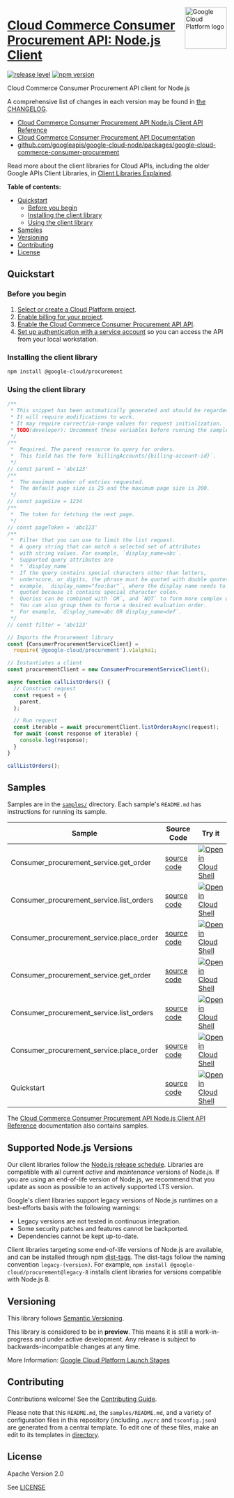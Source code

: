 [//]: # "This README.md file is auto-generated, all changes to this file will be lost."
[//]: # "To regenerate it, use `python -m synthtool`."
<img src="https://avatars2.githubusercontent.com/u/2810941?v=3&s=96" alt="Google Cloud Platform logo" title="Google Cloud Platform" align="right" height="96" width="96"/>

# [Cloud Commerce Consumer Procurement API: Node.js Client](https://github.com/googleapis/google-cloud-node/tree/main/packages/google-cloud-commerce-consumer-procurement)

[![release level](https://img.shields.io/badge/release%20level-preview-yellow.svg?style=flat)](https://cloud.google.com/terms/launch-stages)
[![npm version](https://img.shields.io/npm/v/@google-cloud/procurement.svg)](https://www.npmjs.org/package/@google-cloud/procurement)




Cloud Commerce Consumer Procurement API client for Node.js


A comprehensive list of changes in each version may be found in
[the CHANGELOG](https://github.com/googleapis/google-cloud-node/tree/main/packages/google-cloud-commerce-consumer-procurement/CHANGELOG.md).

* [Cloud Commerce Consumer Procurement API Node.js Client API Reference][client-docs]
* [Cloud Commerce Consumer Procurement API Documentation][product-docs]
* [github.com/googleapis/google-cloud-node/packages/google-cloud-commerce-consumer-procurement](https://github.com/googleapis/google-cloud-node/tree/main/packages/google-cloud-commerce-consumer-procurement)

Read more about the client libraries for Cloud APIs, including the older
Google APIs Client Libraries, in [Client Libraries Explained][explained].

[explained]: https://cloud.google.com/apis/docs/client-libraries-explained

**Table of contents:**


* [Quickstart](#quickstart)
  * [Before you begin](#before-you-begin)
  * [Installing the client library](#installing-the-client-library)
  * [Using the client library](#using-the-client-library)
* [Samples](#samples)
* [Versioning](#versioning)
* [Contributing](#contributing)
* [License](#license)

## Quickstart

### Before you begin

1.  [Select or create a Cloud Platform project][projects].
1.  [Enable billing for your project][billing].
1.  [Enable the Cloud Commerce Consumer Procurement API API][enable_api].
1.  [Set up authentication with a service account][auth] so you can access the
    API from your local workstation.

### Installing the client library

```bash
npm install @google-cloud/procurement
```


### Using the client library

```javascript
/**
 * This snippet has been automatically generated and should be regarded as a code template only.
 * It will require modifications to work.
 * It may require correct/in-range values for request initialization.
 * TODO(developer): Uncomment these variables before running the sample.
 */
/**
 *  Required. The parent resource to query for orders.
 *  This field has the form `billingAccounts/{billing-account-id}`.
 */
// const parent = 'abc123'
/**
 *  The maximum number of entries requested.
 *  The default page size is 25 and the maximum page size is 200.
 */
// const pageSize = 1234
/**
 *  The token for fetching the next page.
 */
// const pageToken = 'abc123'
/**
 *  Filter that you can use to limit the list request.
 *  A query string that can match a selected set of attributes
 *  with string values. For example, `display_name=abc`.
 *  Supported query attributes are
 *  * `display_name`
 *  If the query contains special characters other than letters,
 *  underscore, or digits, the phrase must be quoted with double quotes. For
 *  example, `display_name="foo:bar"`, where the display name needs to be
 *  quoted because it contains special character colon.
 *  Queries can be combined with `OR`, and `NOT` to form more complex queries.
 *  You can also group them to force a desired evaluation order.
 *  For example, `display_name=abc OR display_name=def`.
 */
// const filter = 'abc123'

// Imports the Procurement library
const {ConsumerProcurementServiceClient} =
  require('@google-cloud/procurement').v1alpha1;

// Instantiates a client
const procurementClient = new ConsumerProcurementServiceClient();

async function callListOrders() {
  // Construct request
  const request = {
    parent,
  };

  // Run request
  const iterable = await procurementClient.listOrdersAsync(request);
  for await (const response of iterable) {
    console.log(response);
  }
}

callListOrders();

```



## Samples

Samples are in the [`samples/`](https://github.com/googleapis/google-cloud-node/tree/main/packages/google-cloud-commerce-consumer-procurement/samples) directory. Each sample's `README.md` has instructions for running its sample.

| Sample                      | Source Code                       | Try it |
| --------------------------- | --------------------------------- | ------ |
| Consumer_procurement_service.get_order | [source code](https://github.com/googleapis/google-cloud-node/blob/main/packages/google-cloud-commerce-consumer-procurement/samples/generated/v1/consumer_procurement_service.get_order.js) | [![Open in Cloud Shell][shell_img]](https://console.cloud.google.com/cloudshell/open?git_repo=https://github.com/googleapis/google-cloud-node&page=editor&open_in_editor=packages/google-cloud-commerce-consumer-procurement/samples/generated/v1/consumer_procurement_service.get_order.js,packages/google-cloud-commerce-consumer-procurement/samples/README.md) |
| Consumer_procurement_service.list_orders | [source code](https://github.com/googleapis/google-cloud-node/blob/main/packages/google-cloud-commerce-consumer-procurement/samples/generated/v1/consumer_procurement_service.list_orders.js) | [![Open in Cloud Shell][shell_img]](https://console.cloud.google.com/cloudshell/open?git_repo=https://github.com/googleapis/google-cloud-node&page=editor&open_in_editor=packages/google-cloud-commerce-consumer-procurement/samples/generated/v1/consumer_procurement_service.list_orders.js,packages/google-cloud-commerce-consumer-procurement/samples/README.md) |
| Consumer_procurement_service.place_order | [source code](https://github.com/googleapis/google-cloud-node/blob/main/packages/google-cloud-commerce-consumer-procurement/samples/generated/v1/consumer_procurement_service.place_order.js) | [![Open in Cloud Shell][shell_img]](https://console.cloud.google.com/cloudshell/open?git_repo=https://github.com/googleapis/google-cloud-node&page=editor&open_in_editor=packages/google-cloud-commerce-consumer-procurement/samples/generated/v1/consumer_procurement_service.place_order.js,packages/google-cloud-commerce-consumer-procurement/samples/README.md) |
| Consumer_procurement_service.get_order | [source code](https://github.com/googleapis/google-cloud-node/blob/main/packages/google-cloud-commerce-consumer-procurement/samples/generated/v1alpha1/consumer_procurement_service.get_order.js) | [![Open in Cloud Shell][shell_img]](https://console.cloud.google.com/cloudshell/open?git_repo=https://github.com/googleapis/google-cloud-node&page=editor&open_in_editor=packages/google-cloud-commerce-consumer-procurement/samples/generated/v1alpha1/consumer_procurement_service.get_order.js,packages/google-cloud-commerce-consumer-procurement/samples/README.md) |
| Consumer_procurement_service.list_orders | [source code](https://github.com/googleapis/google-cloud-node/blob/main/packages/google-cloud-commerce-consumer-procurement/samples/generated/v1alpha1/consumer_procurement_service.list_orders.js) | [![Open in Cloud Shell][shell_img]](https://console.cloud.google.com/cloudshell/open?git_repo=https://github.com/googleapis/google-cloud-node&page=editor&open_in_editor=packages/google-cloud-commerce-consumer-procurement/samples/generated/v1alpha1/consumer_procurement_service.list_orders.js,packages/google-cloud-commerce-consumer-procurement/samples/README.md) |
| Consumer_procurement_service.place_order | [source code](https://github.com/googleapis/google-cloud-node/blob/main/packages/google-cloud-commerce-consumer-procurement/samples/generated/v1alpha1/consumer_procurement_service.place_order.js) | [![Open in Cloud Shell][shell_img]](https://console.cloud.google.com/cloudshell/open?git_repo=https://github.com/googleapis/google-cloud-node&page=editor&open_in_editor=packages/google-cloud-commerce-consumer-procurement/samples/generated/v1alpha1/consumer_procurement_service.place_order.js,packages/google-cloud-commerce-consumer-procurement/samples/README.md) |
| Quickstart | [source code](https://github.com/googleapis/google-cloud-node/blob/main/packages/google-cloud-commerce-consumer-procurement/samples/quickstart.js) | [![Open in Cloud Shell][shell_img]](https://console.cloud.google.com/cloudshell/open?git_repo=https://github.com/googleapis/google-cloud-node&page=editor&open_in_editor=packages/google-cloud-commerce-consumer-procurement/samples/quickstart.js,packages/google-cloud-commerce-consumer-procurement/samples/README.md) |



The [Cloud Commerce Consumer Procurement API Node.js Client API Reference][client-docs] documentation
also contains samples.

## Supported Node.js Versions

Our client libraries follow the [Node.js release schedule](https://nodejs.org/en/about/releases/).
Libraries are compatible with all current _active_ and _maintenance_ versions of
Node.js.
If you are using an end-of-life version of Node.js, we recommend that you update
as soon as possible to an actively supported LTS version.

Google's client libraries support legacy versions of Node.js runtimes on a
best-efforts basis with the following warnings:

* Legacy versions are not tested in continuous integration.
* Some security patches and features cannot be backported.
* Dependencies cannot be kept up-to-date.

Client libraries targeting some end-of-life versions of Node.js are available, and
can be installed through npm [dist-tags](https://docs.npmjs.com/cli/dist-tag).
The dist-tags follow the naming convention `legacy-(version)`.
For example, `npm install @google-cloud/procurement@legacy-8` installs client libraries
for versions compatible with Node.js 8.

## Versioning

This library follows [Semantic Versioning](http://semver.org/).







This library is considered to be in **preview**. This means it is still a
work-in-progress and under active development. Any release is subject to
backwards-incompatible changes at any time.


More Information: [Google Cloud Platform Launch Stages][launch_stages]

[launch_stages]: https://cloud.google.com/terms/launch-stages

## Contributing

Contributions welcome! See the [Contributing Guide](https://github.com/googleapis/google-cloud-node/blob/main/CONTRIBUTING.md).

Please note that this `README.md`, the `samples/README.md`,
and a variety of configuration files in this repository (including `.nycrc` and `tsconfig.json`)
are generated from a central template. To edit one of these files, make an edit
to its templates in
[directory](https://github.com/googleapis/synthtool).

## License

Apache Version 2.0

See [LICENSE](https://github.com/googleapis/google-cloud-node/blob/main/LICENSE)

[client-docs]: https://cloud.google.com/nodejs/docs/reference/cloudcommerceconsumerprocurement/latest
[product-docs]: https://cloud.google.com/marketplace/docs/
[shell_img]: https://gstatic.com/cloudssh/images/open-btn.png
[projects]: https://console.cloud.google.com/project
[billing]: https://support.google.com/cloud/answer/6293499#enable-billing
[enable_api]: https://console.cloud.google.com/flows/enableapi?apiid=cloudcommerceconsumerprocurement.googleapis.com
[auth]: https://cloud.google.com/docs/authentication/getting-started

